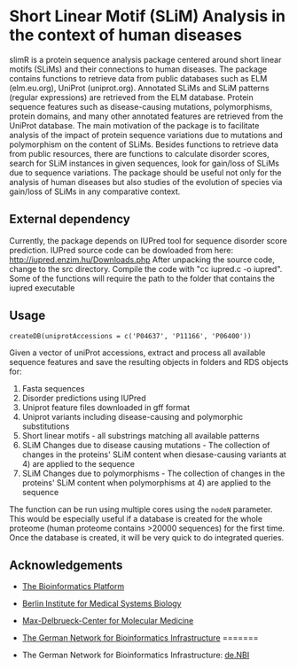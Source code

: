 # Short Linear Motif (SLiM) Analysis in the context of human diseases

slimR is a protein sequence analysis package centered around
  short linear motifs (SLiMs) and their connections to human diseases.
  The package contains functions to retrieve data from public databases
  such as ELM (elm.eu.org), UniProt (uniprot.org). Annotated SLiMs and
  SLiM patterns  (regular expressions) are retrieved from the ELM database.
  Protein sequence  features such as disease-causing mutations, polymorphisms,
  protein domains,  and many other annotated features are retrieved from the
  UniProt database.  The main motivation of the package is to facilitate
  analysis of the impact of protein sequence variations due to mutations
  and polymorphism on the content of SLiMs. Besides functions to retrieve
  data from public resources, there are functions to calculate disorder
  scores, search for SLiM instances in given sequences, look for gain/loss
  of SLiMs due to sequence variations. The package should be useful not
  only for the analysis of human diseases but also studies of the evolution
  of species via gain/loss of SLiMs in any comparative context.

## External dependency 
Currently, the package depends on IUPred tool for sequence disorder score prediction.
IUPred source code can be dowloaded from here: http://iupred.enzim.hu/Downloads.php 
After unpacking the source code, change to the src directory. 
Compile the code with "cc iupred.c -o iupred". 
Some of the functions will require the path to the folder that contains the iupred executable

## Usage

`createDB(uniprotAccessions = c('P04637', 'P11166', 'P06400'))`

Given a vector of uniProt accessions, extract and process all available
sequence features and save the resulting objects in folders and RDS objects
for: 

1. Fasta sequences 
2. Disorder predictions using IUPred 
3. Uniprot feature files downloaded in gff format 
4. Uniprot variants including disease-causing and polymorphic substitutions 
5. Short linear motifs - all substrings matching all available patterns 
6. SLiM Changes due to disease causing mutations - The collection of changes in the proteins' SLiM content when diesase-causing variants at 4) are applied to the sequence 
7. SLiM Changes due to polymorphisms - The collection of changes in the proteins' SLiM content when polymorphisms at 4) are applied to the sequence

The function can be run using multiple cores using the `nodeN` parameter. This would be especially useful if a database is created for the whole proteome (human proteome contains >20000 sequences)
for the first time. Once the database is created, it will be very quick to do integrated queries. 

## Acknowledgements

- [The Bioinformatics Platform](http://bioinformatics.mdc-berlin.de)

- [Berlin Institute for Medical Systems Biology](https://www.mdc-berlin.de/13800178/en/bimsb)

- [Max-Delbrueck-Center for Molecular Medicine](https://www.mdc-berlin.de)

- [The German Network for Bioinformatics Infrastructure](http://www.denbi.de/)
=======
- The German Network for Bioinformatics Infrastructure: [de.NBI](http://www.denbi.de/)
